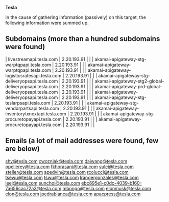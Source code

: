 **Tesla**

In the cause of gathering information (passively) on this target, the following information were summed up.

Subdomains (more than a hundred subdomains were found)
--

| livestreamapi.tesla.com | 2.20.193.91 |  |
| akamai-apigateway-stg-warptqpapi.tesla.com | 2.20.193.91 |  |
| akamai-apigateway-warptqpapi.tesla.com | 2.20.193.91 |  |
| akamai-apigateway-logisticsratesapi.tesla.com | 2.20.193.91 |  |
| akamai-apigateway-stg-deliveryopsapi.tesla.com | 2.20.193.91 |  |
| akamai-apigateway-stg2-global-deliveryopsapi.tesla.com | 2.20.193.91 |  |
| akamai-apigateway-prd-global-deliveryopsapi.tesla.com | 2.20.193.91 |  |
| akamai-apigateway-deliveryopsapi.tesla.com | 2.20.193.91 |  |
| akamai-apigateway-stg-teslarpsapi.tesla.com | 2.20.193.91 |  |
| akamai-apigateway-stg-vendorpartsapi.tesla.com | 2.20.193.91 |  |
| akamai-apigateway-inventorytxnextapi.tesla.com | 2.20.193.91 |  |
| akamai-apigateway-stg-procuretopayapi.tesla.com | 2.20.193.91 |  |
| akamai-apigateway-procuretopayapi.tesla.com | 2.20.193.91 |  |


Emails (a lot of mail addresses were found, few are below)
--

shy@tesla.com
cwozniak@tesla.com
daiwang@tesla.com
ppellerey@tesla.com
fkhorasani@tesla.com
yulei@tesla.com
steller@tesla.com
apedvin@tesla.com
rcolucci@tesla.com
tsewu@tesla.com
tswu@tesla.com
lrangergonzales@tesla.com
leej@tesla.com
sunchoi@tesla.com
ebc895e1-c0dc-4039-b160-7a656cac72a3@tesla.com
mbongo@tesla.com
elonmusk@tesla.com
elon@tesla.com
jpedrablanca@tesla.com
apacpress@tesla.com



